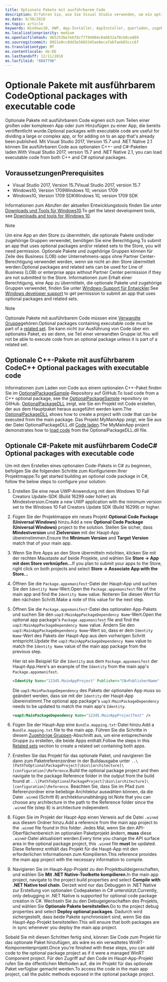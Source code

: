 ```yaml
---
title: Optionale Pakete mit ausführbarem Code
description: Erfahren Sie, wie Sie Visual Studio verwenden, um ein optionales Paket mit ausführbarem Code zu erstellen.
ms.date: 9/30/2018
ms.topic: article
keywords: Windows10, UWP, App-Installer, AppInstaller, querladen, zugehörige Gruppe, optionale Pakete
ms.localizationpriority: medium
ms.openlocfilehash: 465253be7ebf8cf7794004c0a6832a78cb0ced69
ms.sourcegitcommit: 8921a9cc0dd3e5665345ae8eca7ab7aeb83ccc6f
ms.translationtype: MT
ms.contentlocale: de-DE
ms.lasthandoff: 12/11/2018
ms.locfileid: "8887796"
---
```

# <a name="optional-packages-with-executable-code"></a><span data-ttu-id="27e46-104">Optionale Pakete mit ausführbarem Code</span><span class="sxs-lookup"><span data-stu-id="27e46-104">Optional packages with executable code</span></span>
 
<span data-ttu-id="27e46-105">Optionale Pakete mit ausführbarem Code eignen sich zum Teilen einer großen oder komplexen App oder zum Hinzufügen zu einer App, die bereits veröffentlicht wurde.</span><span class="sxs-lookup"><span data-stu-id="27e46-105">Optional packages with executable code are useful for dividing a large or complex app, or for adding on to an app that's already been published.</span></span> <span data-ttu-id="27e46-106">Mit Visual Studio 2017, Version 15.7 und .NET Native 2.1 können Sie ausführbaren Code aus optionalen C++- und C#-Paketen laden.</span><span class="sxs-lookup"><span data-stu-id="27e46-106">With Visual Studio 2017, version 15.7 and .NET Native 2.1, you can load executable code from both C++ and C# optional packages.</span></span>

## <a name="prerequisites"></a><span data-ttu-id="27e46-107">Voraussetzungen</span><span class="sxs-lookup"><span data-stu-id="27e46-107">Prerequisites</span></span>
- <span data-ttu-id="27e46-108">Visual Studio 2017, Version 15.7</span><span class="sxs-lookup"><span data-stu-id="27e46-108">Visual Studio 2017, version 15.7</span></span>
- <span data-ttu-id="27e46-109">Windows10, Version 1709</span><span class="sxs-lookup"><span data-stu-id="27e46-109">Windows 10, version 1709</span></span>
- <span data-ttu-id="27e46-110">Windows10, Version 1709 SDK</span><span class="sxs-lookup"><span data-stu-id="27e46-110">Windows 10, version 1709 SDK</span></span>

<span data-ttu-id="27e46-111">Informationen zum Abrufen der aktuellen Entwicklungstools finden Sie unter [Downloads und Tools für Windows10](https://developer.microsoft.com/windows/downloads).</span><span class="sxs-lookup"><span data-stu-id="27e46-111">To get the latest development tools, see [Downloads and tools for Windows 10](https://developer.microsoft.com/windows/downloads).</span></span> 

> [!NOTE]
> <span data-ttu-id="27e46-112">Um eine App an den Store zu übermitteln, die optionale Pakete und/oder zugehörige Gruppen verwendet, benötigen Sie eine Berechtigung.</span><span class="sxs-lookup"><span data-stu-id="27e46-112">To submit an app that uses optional packages and/or related sets to the Store, you will need permission.</span></span> <span data-ttu-id="27e46-113">Optionale Pakete und zugehörige Gruppen können für Zeile des Business (LOB) oder Unternehmens-apps ohne Partner Center-Berechtigung verwendet werden, wenn sie nicht an den Store übermittelt werden.</span><span class="sxs-lookup"><span data-stu-id="27e46-113">Optional packages and related sets can be used for Line of Business (LOB) or enterprise apps without Partner Center permission if they are not submitted to the Store.</span></span> <span data-ttu-id="27e46-114">Informationen zum Erhalt einer Berechtigung, eine App zu übermitteln, die optionale Pakete und zugehörige Gruppen verwendet, finden Sie unter [Windows-Support für Entwickler](https://developer.microsoft.com/windows/support).</span><span class="sxs-lookup"><span data-stu-id="27e46-114">See [Windows developer support](https://developer.microsoft.com/windows/support) to get permission to submit an app that uses optional packages and related sets.</span></span>

> [!NOTE]
> <span data-ttu-id="27e46-115">Optionale Pakete mit ausführbarem Code müssen eine [Verwandte Gruppe](https://docs.microsoft.com/windows/uwp/packaging/optional-packages#related-sets)gehören.</span><span class="sxs-lookup"><span data-stu-id="27e46-115">Optional packages containing executable code must be part of a [related set](https://docs.microsoft.com/windows/uwp/packaging/optional-packages#related-sets).</span></span> <span data-ttu-id="27e46-116">Sie kann nicht zur Ausführung von Code über ein optionales Paket, es sei denn, sie Teil einer verwandten Gruppe ist.</span><span class="sxs-lookup"><span data-stu-id="27e46-116">You will not be able to execute code from an optional package unless it is part of a related set.</span></span>

## <a name="c-optional-packages-with-executable-code"></a><span data-ttu-id="27e46-117">Optionale C++-Pakete mit ausführbarem Code</span><span class="sxs-lookup"><span data-stu-id="27e46-117">C++ Optional packages with executable code</span></span>

<span data-ttu-id="27e46-118">Informationen zum Laden von Code aus einem optionalen C++-Paket finden Sie im [OptionalPackageSample](https://github.com/AppInstaller/OptionalPackageSample)-Repository auf GitHub.</span><span class="sxs-lookup"><span data-stu-id="27e46-118">To load code from a C++ optional package, see the [OptionalPackageSample](https://github.com/AppInstaller/OptionalPackageSample) repository on GitHub.</span></span> <span data-ttu-id="27e46-119">[OptionalPackageDLL](https://github.com/AppInstaller/OptionalPackageSample/tree/master/OptionalPackageDLL) zeigt, wie Sie ein Projekt mit Code erstellen, der aus dem Hauptpaket heraus ausgeführt werden kann.</span><span class="sxs-lookup"><span data-stu-id="27e46-119">The [OptionalPackageDLL](https://github.com/AppInstaller/OptionalPackageSample/tree/master/OptionalPackageDLL) shows how to create a project with code that can be executed from the main package.</span></span> <span data-ttu-id="27e46-120">Das Projekt MyMainApp zeigt, wie Sie aus der Datei OptionalPackageDLL.dll [Code laden](https://github.com/AppInstaller/OptionalPackageSample/blob/bf6b4915ff1f3b8abfdaacb1ad9e77184c49fe18/MyMainApp/MainPage.xaml.cpp#L182).</span><span class="sxs-lookup"><span data-stu-id="27e46-120">The MyMainApp project demonstrates how to [load code](https://github.com/AppInstaller/OptionalPackageSample/blob/bf6b4915ff1f3b8abfdaacb1ad9e77184c49fe18/MyMainApp/MainPage.xaml.cpp#L182) from the OptionalPackageDLL.dll file.</span></span>

## <a name="c-optional-packages-with-executable-code"></a><span data-ttu-id="27e46-121">Optionale C#-Pakete mit ausführbarem Code</span><span class="sxs-lookup"><span data-stu-id="27e46-121">C# Optional packages with executable code</span></span>

<span data-ttu-id="27e46-122">Um mit dem Erstellen eines optionalen Code-Pakets in C# zu beginnen, befolgen Sie die folgenden Schritte zum Konfigurieren Ihrer Projektmappe:</span><span class="sxs-lookup"><span data-stu-id="27e46-122">To get started building an optional code package in C#, follow the below steps to configure your solution:</span></span>

1. <span data-ttu-id="27e46-123">Erstellen Sie eine neue UWP-Anwendung mit dem Windows 10 Fall Creators Update-SDK (Build 16299 oder höher) als Mindestversion.</span><span class="sxs-lookup"><span data-stu-id="27e46-123">Create a new UWP application with the minimum version set to the Windows 10 Fall Creators Update SDK (Build 16299) or higher.</span></span>

2. <span data-ttu-id="27e46-124">Fügen Sie der Projektmappe ein neues Projekt **Optional Code Package (Universal Windows)** hinzu.</span><span class="sxs-lookup"><span data-stu-id="27e46-124">Add a new **Optional Code Package (Universal Windows)** project to the solution.</span></span> <span data-ttu-id="27e46-125">Stellen Sie sicher, dass **Mindestversion** und **Zielversion** mit der Haupt-App übereinstimmen.</span><span class="sxs-lookup"><span data-stu-id="27e46-125">Ensure the **Minimum Version** and **Target Version** match that of your main app.</span></span>

3. <span data-ttu-id="27e46-126">Wenn Sie Ihre Apps an den Store übermitteln möchten, klicken Sie mit der rechten Maustaste auf beide Projekte, und wählen Sie **Store -> App mit dem Store verknüpfen...**</span><span class="sxs-lookup"><span data-stu-id="27e46-126">If you plan to submit your apps to the Store, right click on both projects and select **Store -> Associate App with the Store...**</span></span>

4. <span data-ttu-id="27e46-127">Öffnen Sie die `Package.appxmanifest`-Datei der Haupt-App und suchen Sie den `Identity Name`-Wert.</span><span class="sxs-lookup"><span data-stu-id="27e46-127">Open the `Package.appxmanifest` file of the main app and find the `Identity Name` value.</span></span> <span data-ttu-id="27e46-128">Notieren Sie diesen Wert für den nächsten Schritt.</span><span class="sxs-lookup"><span data-stu-id="27e46-128">Make a note of this value for the next step.</span></span>

5. <span data-ttu-id="27e46-129">Öffnen Sie die `Package.appxmanifest`-Datei des optionalen App-Pakets und suchen Sie den `uap3:MainAppPackageDependency Name`-Wert.</span><span class="sxs-lookup"><span data-stu-id="27e46-129">Open the optional app package's `Package.appxmanifest` file and find the `uap3:MainAppPackageDependency Name` value.</span></span> <span data-ttu-id="27e46-130">Ändern Sie den `uap3:MainAppPackageDependency Name`-Wert so, dass er dem `Identity Name`-Wert des Pakets der Haupt-App aus dem vorherigen Schritt entspricht.</span><span class="sxs-lookup"><span data-stu-id="27e46-130">Update the `uap3:MainAppPackageDependency Name` value to match the `Identity Name` value of the main app package from the previous step.</span></span> 

    <span data-ttu-id="27e46-131">Hier ist ein Beispiel für die `Identity` aus dem `Package.appxmanifest` der Haupt-App.</span><span class="sxs-lookup"><span data-stu-id="27e46-131">Here's an example of the `Identity` from the main app's `Package.appxmanifest`.</span></span>
    ```XML
    <Identity Name="12345.MainAppProject" Publisher="CN=PublisherName" Version="1.0.0.0" />
    ```

    <span data-ttu-id="27e46-132">Die `uap3:MainPackageDependency` des Pakets der optionalen App muss so geändert werden, dass sie mit der `Identity` der Haupt-App übereinstimmt.</span><span class="sxs-lookup"><span data-stu-id="27e46-132">The optional app package's `uap3:MainPackageDependency` needs to be updated to match the main app's `Identity`.</span></span>
    ```XML
    <uap3:MainPackageDependency Name="12345.MainAppProjectTest" />
    ```

6. <span data-ttu-id="27e46-133">Fügen Sie der Haupt-App eine `Bundle.mapping.txt`-Datei hinzu.</span><span class="sxs-lookup"><span data-stu-id="27e46-133">Add a `Bundle.mapping.txt` file to the main app.</span></span> <span data-ttu-id="27e46-134">Führen Sie die Schritte in diesem [Zugehörige Gruppen](https://docs.microsoft.com/windows/uwp/packaging/optional-packages#related-sets)-Abschnitt aus, um eine entsprechende Gruppe zu erstellen, die beide Apps enthält.</span><span class="sxs-lookup"><span data-stu-id="27e46-134">Follow the steps in this [Related sets](https://docs.microsoft.com/windows/uwp/packaging/optional-packages#related-sets) section to create a related set containing both apps.</span></span> 

7. <span data-ttu-id="27e46-135">Erstellen Sie das Projekt für das optionale Paket, und navigieren Sie dann zum Paketreferenzordner in der Buildausgabe unter `..\[PathToOptionalPackageProject]\bin\[architecture]\[configuration]\Reference`.</span><span class="sxs-lookup"><span data-stu-id="27e46-135">Build the optional package project and then navigate to the package Reference folder in the output from the build found at `..\[PathToOptionalPackageProject]\bin\[architecture]\[configuration]\Reference`.</span></span> <span data-ttu-id="27e46-136">Beachten Sie, dass Sie im Pfad zum Referenzordner eine beliebige Architektur auswählen können, da die Datei `.winmd` (Schritt 8) architekturunabhängig ist.</span><span class="sxs-lookup"><span data-stu-id="27e46-136">Note that you can choose any architecture in the path to the Reference folder since the `.winmd` file (step 8) is architecture independent.</span></span>

8. <span data-ttu-id="27e46-137">Fügen Sie im Projekt der Haupt-App einen Verweis auf die Datei `.winmd` aus diesem Ordner hinzu.</span><span class="sxs-lookup"><span data-stu-id="27e46-137">Add a reference from the main app project to the `.winmd` file found in this folder.</span></span> <span data-ttu-id="27e46-138">Jedes Mal, wenn Sie den API-Oberflächenbereich im optionalen Paketprojekt ändern, **muss** diese `.winmd`-Datei aktualisiert werden.</span><span class="sxs-lookup"><span data-stu-id="27e46-138">Every time you change the API surface area in the optional package project, this `.winmd` file **must** be updated.</span></span> <span data-ttu-id="27e46-139">Diese Referenz enthält das Projekt für die Haupt-App mit den erforderlichen Informationen zum Kompilieren.</span><span class="sxs-lookup"><span data-stu-id="27e46-139">This reference provides the main app project with the necessary information to compile.</span></span>

9. <span data-ttu-id="27e46-140">Navigieren Sie im Haupt-App-Projekt zu den Projektbuildeigenschaften, und wählen Sie **Mit .NET Native-Toolkette kompilieren**.</span><span class="sxs-lookup"><span data-stu-id="27e46-140">In the main app project, navigate to the project build properties and select **Compile with .NET Native tool chain**.</span></span> <span data-ttu-id="27e46-141">Derzeit wird nur das Debuggen in .NET Native zur Erstellung von optionalen Codepaketen in C# unterstützt.</span><span class="sxs-lookup"><span data-stu-id="27e46-141">Currently, only debugging in .NET Native is supported for optional code package creation in C#.</span></span> <span data-ttu-id="27e46-142">Wechseln Sie zu den Debugeigenschaften des Projekts, und wählen Sie **Optionale Pakete bereitstellen**.</span><span class="sxs-lookup"><span data-stu-id="27e46-142">Go to the project debug properties and select **Deploy optional packages**.</span></span> <span data-ttu-id="27e46-143">Dadurch wird sichergestellt, dass beide Pakete synchronisiert sind, wenn Sie das Haupt-App-Projekt bereitstellen.</span><span class="sxs-lookup"><span data-stu-id="27e46-143">This will ensure that both packages are in sync whenever you deploy the main app project.</span></span>

<span data-ttu-id="27e46-144">Sobald Sie mit diesen Schritten fertig sind, können Sie Code zum Projekt für das optionale Paket hinzufügen, als wäre es ein verwaltetes WinRT-Komponentenprojekt.</span><span class="sxs-lookup"><span data-stu-id="27e46-144">Once you're finished with these steps, you can add code to the optional package project as if it were a managed WinRT Component project.</span></span> <span data-ttu-id="27e46-145">Für den Zugriff auf den Code im Haupt-App-Projekt rufen Sie die öffentlichen Methoden auf, die im Projekt für das optionale Paket verfügbar gemacht werden.</span><span class="sxs-lookup"><span data-stu-id="27e46-145">To access the code in the main app project, call the public methods exposed in the optional package project.</span></span>